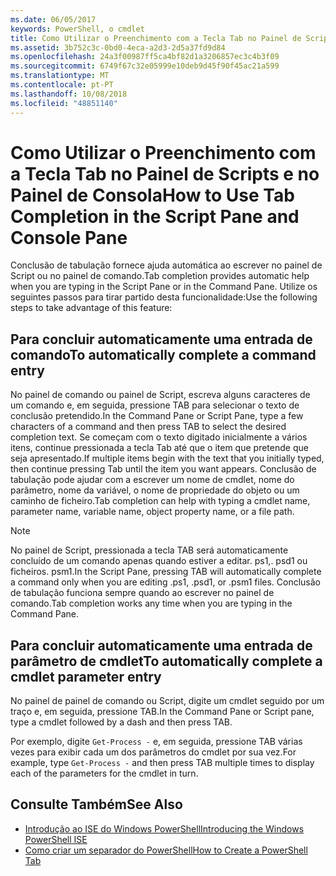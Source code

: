 ```yaml
---
ms.date: 06/05/2017
keywords: PowerShell, o cmdlet
title: Como Utilizar o Preenchimento com a Tecla Tab no Painel de Scripts e no Painel de Consola
ms.assetid: 3b752c3c-0bd0-4eca-a2d3-2d5a37fd9d84
ms.openlocfilehash: 24a3f00987ff5ca4bf82d1a3206857ec3c4b3f09
ms.sourcegitcommit: 6749f67c32e05999e10deb9d45f90f45ac21a599
ms.translationtype: MT
ms.contentlocale: pt-PT
ms.lasthandoff: 10/08/2018
ms.locfileid: "48851140"
---
```

# <a name="how-to-use-tab-completion-in-the-script-pane-and-console-pane"></a><span data-ttu-id="5b61f-103">Como Utilizar o Preenchimento com a Tecla Tab no Painel de Scripts e no Painel de Consola</span><span class="sxs-lookup"><span data-stu-id="5b61f-103">How to Use Tab Completion in the Script Pane and Console Pane</span></span>

<span data-ttu-id="5b61f-104">Conclusão de tabulação fornece ajuda automática ao escrever no painel de Script ou no painel de comando.</span><span class="sxs-lookup"><span data-stu-id="5b61f-104">Tab completion provides automatic help when you are typing in the Script Pane or in the Command Pane.</span></span> <span data-ttu-id="5b61f-105">Utilize os seguintes passos para tirar partido desta funcionalidade:</span><span class="sxs-lookup"><span data-stu-id="5b61f-105">Use the following steps to take advantage of this feature:</span></span>

## <a name="to-automatically-complete-a-command-entry"></a><span data-ttu-id="5b61f-106">Para concluir automaticamente uma entrada de comando</span><span class="sxs-lookup"><span data-stu-id="5b61f-106">To automatically complete a command entry</span></span>

<span data-ttu-id="5b61f-107">No painel de comando ou painel de Script, escreva alguns caracteres de um comando e, em seguida, pressione TAB para selecionar o texto de conclusão pretendido.</span><span class="sxs-lookup"><span data-stu-id="5b61f-107">In the Command Pane or Script Pane, type a few characters of a command and then press TAB to select the desired completion text.</span></span> <span data-ttu-id="5b61f-108">Se começam com o texto digitado inicialmente a vários itens, continue pressionada a tecla Tab até que o item que pretende que seja apresentado.</span><span class="sxs-lookup"><span data-stu-id="5b61f-108">If multiple items begin with the text that you initially typed, then continue pressing Tab until the item you want appears.</span></span> <span data-ttu-id="5b61f-109">Conclusão de tabulação pode ajudar com a escrever um nome de cmdlet, nome do parâmetro, nome da variável, o nome de propriedade do objeto ou um caminho de ficheiro.</span><span class="sxs-lookup"><span data-stu-id="5b61f-109">Tab completion can help with typing a cmdlet name, parameter name, variable name, object property name, or a file path.</span></span>

> [!NOTE]
> <span data-ttu-id="5b61f-110">No painel de Script, pressionada a tecla TAB será automaticamente concluído de um comando apenas quando estiver a editar. ps1,. psd1 ou ficheiros. psm1.</span><span class="sxs-lookup"><span data-stu-id="5b61f-110">In the Script Pane, pressing TAB will automatically complete a command only when you are editing .ps1, .psd1, or .psm1 files.</span></span> <span data-ttu-id="5b61f-111">Conclusão de tabulação funciona sempre quando ao escrever no painel de comando.</span><span class="sxs-lookup"><span data-stu-id="5b61f-111">Tab completion works any time when you are typing in the Command Pane.</span></span>

## <a name="to-automatically-complete-a-cmdlet-parameter-entry"></a><span data-ttu-id="5b61f-112">Para concluir automaticamente uma entrada de parâmetro de cmdlet</span><span class="sxs-lookup"><span data-stu-id="5b61f-112">To automatically complete a cmdlet parameter entry</span></span>

<span data-ttu-id="5b61f-113">No painel de painel de comando ou Script, digite um cmdlet seguido por um traço e, em seguida, pressione TAB.</span><span class="sxs-lookup"><span data-stu-id="5b61f-113">In the Command Pane or Script pane, type a cmdlet followed by a dash and then press TAB.</span></span>

<span data-ttu-id="5b61f-114">Por exemplo, digite `Get-Process -` e, em seguida, pressione TAB várias vezes para exibir cada um dos parâmetros do cmdlet por sua vez.</span><span class="sxs-lookup"><span data-stu-id="5b61f-114">For example, type `Get-Process -` and then press TAB multiple times to display each of the parameters for the cmdlet in turn.</span></span>

## <a name="see-also"></a><span data-ttu-id="5b61f-115">Consulte Também</span><span class="sxs-lookup"><span data-stu-id="5b61f-115">See Also</span></span>

- [<span data-ttu-id="5b61f-116">Introdução ao ISE do Windows PowerShell</span><span class="sxs-lookup"><span data-stu-id="5b61f-116">Introducing the Windows PowerShell ISE</span></span>](Introducing-the-Windows-PowerShell-ISE.md)
- [<span data-ttu-id="5b61f-117">Como criar um separador do PowerShell</span><span class="sxs-lookup"><span data-stu-id="5b61f-117">How to Create a PowerShell Tab</span></span>](How-to-Create-a-PowerShell-Tab-in-Windows-PowerShell-ISE.md)
